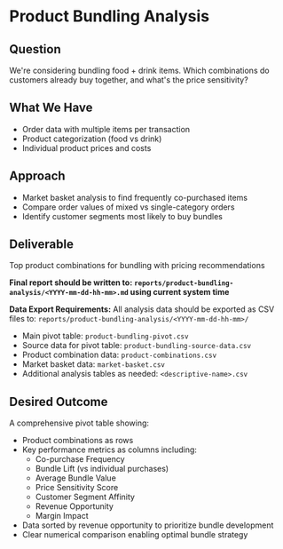 # Product Bundling Analysis

## Question
We're considering bundling food + drink items. Which combinations do customers already buy together, and what's the price sensitivity?

## What We Have
- Order data with multiple items per transaction
- Product categorization (food vs drink)
- Individual product prices and costs

## Approach
- Market basket analysis to find frequently co-purchased items
- Compare order values of mixed vs single-category orders
- Identify customer segments most likely to buy bundles

## Deliverable
Top product combinations for bundling with pricing recommendations

**Final report should be written to: `reports/product-bundling-analysis/<YYYY-mm-dd-hh-mm>.md` using current system time**

**Data Export Requirements:**
All analysis data should be exported as CSV files to: `reports/product-bundling-analysis/<YYYY-mm-dd-hh-mm>/`
- Main pivot table: `product-bundling-pivot.csv`
- Source data for pivot table: `product-bundling-source-data.csv`
- Product combination data: `product-combinations.csv`
- Market basket data: `market-basket.csv`
- Additional analysis tables as needed: `<descriptive-name>.csv`

## Desired Outcome
A comprehensive pivot table showing:
- Product combinations as rows
- Key performance metrics as columns including:
  - Co-purchase Frequency
  - Bundle Lift (vs individual purchases)
  - Average Bundle Value
  - Price Sensitivity Score
  - Customer Segment Affinity
  - Revenue Opportunity
  - Margin Impact
- Data sorted by revenue opportunity to prioritize bundle development
- Clear numerical comparison enabling optimal bundle strategy